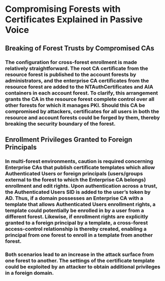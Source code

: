 # Compromising Forests with Certificates Explained in Passive Voice

## Breaking of Forest Trusts by Compromised CAs

### The configuration for cross-forest enrollment is made relatively straightforward. The root CA certificate from the resource forest is published to the account forests by administrators, and the enterprise CA certificates from the resource forest are added to the  NTAuthCertificates and AIA containers in each account forest. To clarify, this arrangement grants the CA in the resource forest complete control over all other forests for which it manages PKI. Should this CA be compromised by attackers, certificates for all users in both the resource and account forests could be forged by them, thereby breaking the security boundary of the forest.

## Enrollment Privileges Granted to Foreign Principals

### In multi-forest environments, caution is required concerning Enterprise CAs that publish certificate templates which allow Authenticated Users or foreign principals (users/groups external to the forest to which the Enterprise CA belongs) enrollment and edit rights. Upon authentication across a trust, the Authenticated Users SID is added to the user’s token by AD. Thus, if a domain possesses an Enterprise CA with a template that allows Authenticated Users enrollment rights, a template could potentially be enrolled in by a user from a different forest. Likewise, if enrollment rights are explicitly granted to a foreign principal by a template, a cross-forest access-control relationship is thereby created, enabling a principal from one forest to enroll in a template from another forest.

### Both scenarios lead to an increase in the attack surface from one forest to another. The settings of the certificate template could be exploited by an attacker to obtain additional privileges in a foreign domain.
